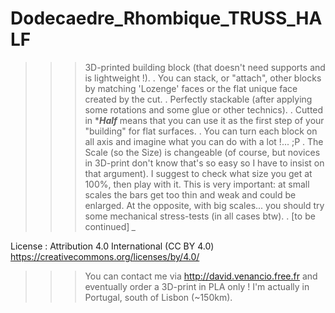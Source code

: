 # Dodecaedre_Rhombique_TRUSS_HALF
>>> 3D-printed building block (that doesn't need supports and is lightweight !). 
  . You can stack, or "attach", other blocks by matching 'Lozenge' faces or the flat unique face created by the cut.
  . Perfectly stackable (after applying some rotations and some glue or other technics).
  . Cutted in ****Half*** means that you can use it as the first step of your "building" for flat surfaces.
  . You can turn each block on all axis and imagine what you can do with a lot !... ;P
  . The Scale (so the Size) is changeable (of course, but novices in 3D-print don't know that's so easy so I have to insist on that argument). I suggest to check what size you get at 100%, then play with it. This is very important: at small scales the bars get too thin and weak and could be enlarged. At the opposite, with big scales... you should try some mechanical stress-tests (in all cases btw).
  . [to be continued] *_*
  
License : Attribution 4.0 International (CC BY 4.0)  https://creativecommons.org/licenses/by/4.0/

>>> You can contact me via http://david.venancio.free.fr and eventually order a 3D-print in PLA only ! I'm actually in Portugal, south of Lisbon (~150km).
